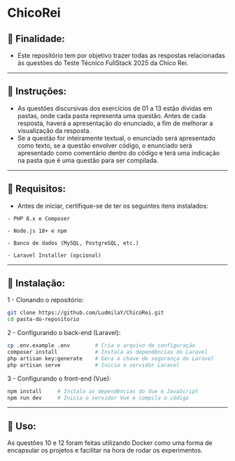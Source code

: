 # ChicoRei

## 📌 **Finalidade:**

- Este repositório tem por objetivo trazer todas as respostas relacionadas às questões do Teste Técnico FullStack 2025 da Chico Rei.

----------------------------------

## 📌 **Instruções:**

- As questões discursivas dos exercícios de 01 a 13 estão dividas em pastas, onde cada pasta representa uma questão. Antes de cada resposta, haverá a apresentação do enunciado, a fim de melhorar a visualização da resposta.
- Se a questão for inteiramente textual, o enunciado será apresentado como texto, se a questão envolver código, o enunciado será apresentado como comentário dentro do código e terá uma indicação na pasta que é uma questão para ser compilada.

----------------------------------

##  📌 **Requisitos:**

- Antes de iniciar, certifique-se de ter os seguintes itens instalados:

`- PHP 8.x e Composer`

`- Node.js 18+ e npm`

`- Banco de dados (MySQL, PostgreSQL, etc.)`

`- Laravel Installer (opcional)`

----------------------------------

## 📌 **Instalação:**

1 - Clonando o repositório:

```sh
git clone https://github.com/LudmilaY/ChicoRei.git
cd pasta-do-repositorio
```


2 - Configurando o back-end (Laravel):

```sh
cp .env.example .env        # Cria o arquivo de configuração
composer install            # Instala as dependências do Laravel
php artisan key:generate    # Gera a chave de segurança do Laravel
php artisan serve           # Inicia o servidor Laravel
```

3 - Configurando o front-end (Vue):

```sh
npm install     # Instala as dependências do Vue e JavaScript
npm run dev     # Inicia o servidor Vue e compila o código
```

----------------------------------

## 📌 **Uso:**

As questões 10 e 12 foram feitas utilizando Docker como uma forma de encapsular os projetos e facilitar na hora de rodar os experimentos.



